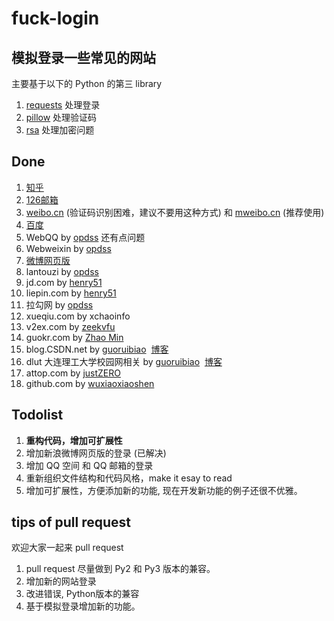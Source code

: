# fuck-login

## 模拟登录一些常见的网站

主要基于以下的 Python 的第三 library 

1. [requests](http://www.python-requests.org) 处理登录
2. [pillow](https://github.com/python-pillow/Pillow) 处理验证码
3. [rsa](https://stuvel.eu/rsa) 处理加密问题

## Done
1. [知乎](http://zhihu.com)
2. [126邮箱](http://126.com)
3. [weibo.cn](http://weibo.cn) (验证码识别困难，建议不要用这种方式) 和 [mweibo.cn](http://m.weibo.cn) (推荐使用)
4. [百度](https://www.baidu.com)
5. WebQQ by [opdss](https://github.com//opdss) 还有点问题
6. Webweixin by [opdss](https://github.com//opdss)
7. [微博网页版](http://weibo.com)
8. lantouzi by [opdss](https://github.com//opdss)
9. jd.com by [henry51](https://github.com/[henry51])
10. liepin.com by [henry51](https://github.com/henry51)
11. 拉勾网 by [opdss](https://github.com//opdss)
12. xueqiu.com by xchaoinfo
13. v2ex.com by [zeekvfu](https://github.com/zeekvfu)
14. guokr.com by [Zhao Min](https://github.com/zhaozhemin)
15. blog.CSDN.net by [guoruibiao](https://github.com/guoruibiao)  [博客](http://blog.csdn.net/marksinoberg)
16. dlut 大连理工大学校园网相关  by [guoruibiao](https://github.com/guoruibiao)  [博客](http://blog.csdn.net/marksinoberg)
17. attop.com by [justZERO](https://github.com/aloneZERO)
18. github.com by [wuxiaoxiaoshen](https://github.com/wuxiaoxiaoshen)

## Todolist
1. **重构代码，增加可扩展性**
2. 增加新浪微博网页版的登录 (已解决)
3. 增加 QQ 空间 和 QQ 邮箱的登录
4. 重新组织文件结构和代码风格，make it esay to read
5. 增加可扩展性，方便添加新的功能, 现在开发新功能的例子还很不优雅。

## tips of pull request 

欢迎大家一起来 pull request 

1. pull request 尽量做到 Py2 和 Py3 版本的兼容。
2. 增加新的网站登录
3. 改进错误, Python版本的兼容
4. 基于模拟登录增加新的功能。
